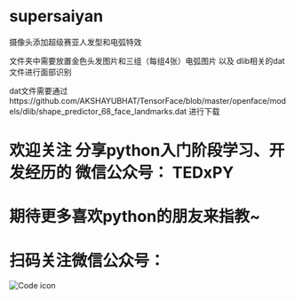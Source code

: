 # supersaiyan
摄像头添加超级赛亚人发型和电弧特效

文件夹中需要放置金色头发图片和三组（每组4张）电弧图片 以及 dlib相关的dat文件进行面部识别

dat文件需要通过https://github.com/AKSHAYUBHAT/TensorFace/blob/master/openface/models/dlib/shape_predictor_68_face_landmarks.dat 进行下载

# 欢迎关注 分享python入门阶段学习、开发经历的 微信公众号： TEDxPY
# 期待更多喜欢python的朋友来指教~
# 扫码关注微信公众号：
![Code icon](http://m.qpic.cn/psb?/V12OyJnB3cG1wj/.UwCGX9yzOaqJ*7yxJ0Z9larZsy7bzhmVKv6jpy7An8!/b/dPIAAAAAAAAA&bo=AgECAQAAAAARFyA!&rf=viewer_4)
